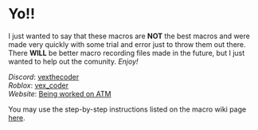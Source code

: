 # Yo!!
I just wanted to say that these macros are **NOT** the best macros and were made very quickly with some trial and error just to throw them out there.  
There **WILL** be better macro recording files made in the future, but I just wanted to help out the comunity. *Enjoy!*
  
*Discord*: [vexthecoder](https://discord.com/users/1018875765565177976)  
*Roblox*: [vex_coder](https://www.roblox.com/users/682980257/profile)  
*Website*: [Being worked on ATM](https://vexthecoder.onrender.com)  
  
You may use the step-by-step instructions listed on the macro wiki page [here](https://sol-rng.fandom.com/wiki/Macros/vexthecoder).
